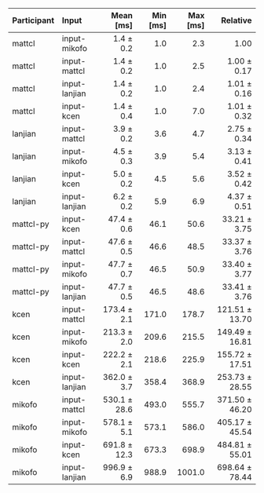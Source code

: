 | Participant | Input | Mean [ms] | Min [ms] | Max [ms] | Relative |
|:---|:---|---:|---:|---:|---:|
| mattcl | input-mikofo | 1.4 ± 0.2 | 1.0 | 2.3 | 1.00 |
| mattcl | input-mattcl | 1.4 ± 0.2 | 1.0 | 2.5 | 1.00 ± 0.17 |
| mattcl | input-lanjian | 1.4 ± 0.2 | 1.0 | 2.4 | 1.01 ± 0.16 |
| mattcl | input-kcen | 1.4 ± 0.4 | 1.0 | 7.0 | 1.01 ± 0.32 |
| lanjian | input-mattcl | 3.9 ± 0.2 | 3.6 | 4.7 | 2.75 ± 0.34 |
| lanjian | input-mikofo | 4.5 ± 0.3 | 3.9 | 5.4 | 3.13 ± 0.41 |
| lanjian | input-kcen | 5.0 ± 0.2 | 4.5 | 5.6 | 3.52 ± 0.42 |
| lanjian | input-lanjian | 6.2 ± 0.2 | 5.9 | 6.9 | 4.37 ± 0.51 |
| mattcl-py | input-kcen | 47.4 ± 0.6 | 46.1 | 50.6 | 33.21 ± 3.75 |
| mattcl-py | input-mattcl | 47.6 ± 0.5 | 46.6 | 48.5 | 33.37 ± 3.76 |
| mattcl-py | input-mikofo | 47.7 ± 0.7 | 46.5 | 50.9 | 33.40 ± 3.77 |
| mattcl-py | input-lanjian | 47.7 ± 0.5 | 46.5 | 48.6 | 33.41 ± 3.76 |
| kcen | input-mattcl | 173.4 ± 2.1 | 171.0 | 178.7 | 121.51 ± 13.70 |
| kcen | input-mikofo | 213.3 ± 2.0 | 209.6 | 215.5 | 149.49 ± 16.81 |
| kcen | input-kcen | 222.2 ± 2.1 | 218.6 | 225.9 | 155.72 ± 17.51 |
| kcen | input-lanjian | 362.0 ± 3.7 | 358.4 | 368.9 | 253.73 ± 28.55 |
| mikofo | input-mattcl | 530.1 ± 28.6 | 493.0 | 555.7 | 371.50 ± 46.20 |
| mikofo | input-mikofo | 578.1 ± 5.1 | 573.1 | 586.0 | 405.17 ± 45.54 |
| mikofo | input-kcen | 691.8 ± 12.3 | 673.3 | 698.9 | 484.81 ± 55.01 |
| mikofo | input-lanjian | 996.9 ± 6.9 | 988.9 | 1001.0 | 698.64 ± 78.44 |
